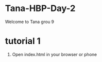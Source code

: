 # Tana-HBP-Day-2

Welcome to Tana grou 9

# tutorial 1

1. Open index.html in your browser or phone

